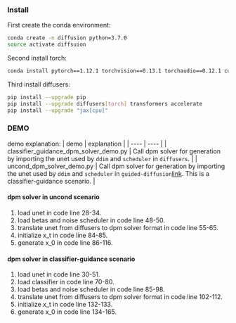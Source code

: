 
### Install
First create the conda environment:
```bash
conda create -n diffusion python=3.7.0
source activate diffsuion 
```

Second install torch:
```bash
conda install pytorch==1.12.1 torchvision==0.13.1 torchaudio==0.12.1 cudatoolkit=11.3 -c https://mirrors.ustc.edu.cn/anaconda/cloud/pytorch/
```

Third install diffusers:
```bash
pip install --upgrade pip
pip install --upgrade diffusers[torch] transformers accelerate
pip install --upgrade "jax[cpu]"
```

### DEMO
demo explanation:
|  demo   | explanation  |
|  ----  | ----  |
| classifier_guidance_dpm_solver_demo.py  | Call dpm solver for generation by importing the unet used by `ddim` and `scheduler` in `diffusers`. |
| uncond_dpm_solver_demo.py  | Call dpm solver for generation by importing the unet used by `ddim` and `scheduler` in `guided-diffusion`[link](https://github.com/openai/guided-diffusion). This is a classifier-guidance scenario. |

#### dpm solver in uncond scenario

1. load unet in code line 28-34.
2. load betas and noise scheduler in code line 48-50.
3. translate unet from diffusers to dpm solver format in code line 55-65.
4. initialize x_t in code line 84-85.
5. generate x_0 in code line 86-116.


#### dpm solver in classifier-guidance scenario

1. load unet in code line 30-51.
2. load classifier in code line 70-80.
3. load betas and noise scheduler in code line 85-98.
4. translate unet from diffusers to dpm solver format in code line 102-112.
5. initialize x_t in code line 132-133.
6. generate x_0 in code line 134-165.